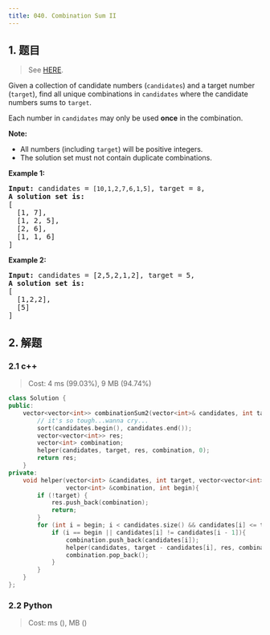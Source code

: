 ```yaml
---
title: 040. Combination Sum II
---
```


## 1. 题目

> See [HERE](https://leetcode.com/problems/combination-sum-ii/).

<div><p>Given a collection of candidate numbers (<code>candidates</code>) and a target number (<code>target</code>), find all unique combinations in <code>candidates</code>&nbsp;where the candidate numbers sums to <code>target</code>.</p>

<p>Each number in <code>candidates</code>&nbsp;may only be used <strong>once</strong> in the combination.</p>

<p><strong>Note:</strong></p>

<ul>
	<li>All numbers (including <code>target</code>) will be positive integers.</li>
	<li>The solution set must not contain duplicate combinations.</li>
</ul>

<p><strong>Example 1:</strong></p>

<pre><strong>Input:</strong> candidates =&nbsp;<code>[10,1,2,7,6,1,5]</code>, target =&nbsp;<code>8</code>,
<strong>A solution set is:</strong>
[
  [1, 7],
  [1, 2, 5],
  [2, 6],
  [1, 1, 6]
]
</pre>

<p><strong>Example 2:</strong></p>

<pre><strong>Input:</strong> candidates =&nbsp;[2,5,2,1,2], target =&nbsp;5,
<strong>A solution set is:</strong>
[
&nbsp; [1,2,2],
&nbsp; [5]
]
</pre>
</div>

## 2. 解题

### 2.1 c++

> Cost: 4 ms (99.03%), 9 MB (94.74%)

```cpp
class Solution {
public:
    vector<vector<int>> combinationSum2(vector<int>& candidates, int target) {
        // it's so tough...wanna cry...
        sort(candidates.begin(), candidates.end());
        vector<vector<int>> res;
        vector<int> combination;
        helper(candidates, target, res, combination, 0);
        return res;
    }
private:
    void helper(vector<int> &candidates, int target, vector<vector<int>> &res, 
                vector<int> &combination, int begin){
        if (!target) {
            res.push_back(combination);
            return;
        }
        for (int i = begin; i < candidates.size() && candidates[i] <= target; ++i){
            if (i == begin || candidates[i] != candidates[i - 1]){
                combination.push_back(candidates[i]);
                helper(candidates, target - candidates[i], res, combination, i + 1);
                combination.pop_back();
            }
        }
    }
};
```

### 2.2 Python

> Cost: ms (), MB ()

```python

```
